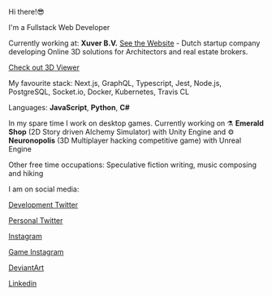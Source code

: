 Hi there!😎

I'm a Fullstack Web Developer

Currently working at: **Xuver B.V.**  [See the Website](https://xuver.com/) - Dutch startup company developing Online 3D solutions for Architectors and real estate brokers.

[Check out 3D Viewer](https://summerwood.xuver.com/ba034c00-b500-4331-bf56-88aaf83e9d55)

My favourite stack: Next.js, GraphQL, Typescript, Jest, Node.js, PostgreSQL, Socket.io, Docker, Kubernetes, Travis CL

Languages: **JavaScript**, **Python**, **C#**

In my spare time I work on desktop games. Currently working on ⚗️ **Emerald Shop** (2D Story driven Alchemy Simulator) with Unity Engine and ⚙️ **Neuronopolis** (3D Multiplayer hacking competitive game) with Unreal Engine

Other free time occupations:
Speculative fiction writing, music composing and hiking

I am on social media:

[Development Twitter](https://twitter.com/DevRijel)

[Personal Twitter](https://twitter.com/RijelEk)

[Instagram](https://www.instagram.com/ekrijel/)

[Game Instagram](https://www.instagram.com/fogcradle/)

[DeviantArt](https://www.deviantart.com/ekrijel)

[Linkedin](https://www.linkedin.com/in/jaros%C5%82aw-grishunin/)


